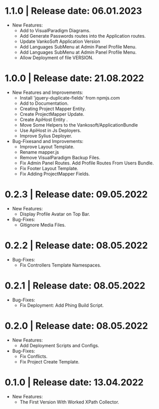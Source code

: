 1.1.0	|	Release date: **06.01.2023**
============================================
* New Features:
  - Add to VisualParadigm Diagrams.
  - Add Generate Passwords routes into the Application routes.
  - Update VankoSoft Application Version
  - Add Languages SubMenu at Admin Panel Profile Menu.
  - Add Languages SubMenu at Admin Panel Profile Menu.
  - Allow Deployment of file VERSION.


1.0.0	|	Release date: **21.08.2022**
============================================
* New Features and Improvements:
  - Install 'jquery-duplicate-fields' from npmjs.com
  - Add to Documentation.
  - Creating Project Mapper Entity.
  - Create ProjectMapper Update.
  - Create ApiHost Entity .
  - Move Some Helpers to the Vankosoft/ApplicationBundle
  - Use ApiHost in Js Deployers.
  - Improve Sylius Deployer.
* Bug-Fixesand and Improvements:
  - Improve Layout Template.
  - Rename mapper.js
  - Remove VisualParadigm Backup Files.
  - Fix Admin Panel Routes. Add Profile Routes From Users Bundle.
  - Fix Footer Layout Template.
  - Fix Adding ProjectMapper Fields.


0.2.3	|	Release date: **09.05.2022**
============================================
* New Features:
  - Display Profile Avatar on Top Bar.
* Bug-Fixes:
  - Gitignore Media Files.


0.2.2	|	Release date: **08.05.2022**
============================================
* Bug-Fixes:
  - Fix Controllers Template Namespaces.


0.2.1	|	Release date: **08.05.2022**
============================================
* Bug-Fixes:
  - Fix Deployment: Add Phing Build Script.


0.2.0	|	Release date: **08.05.2022**
============================================
* New Features:
  - Add Deployment Scripts and Configs.
* Bug-Fixes:
  - Fix Conflicts.
  - Fix Project Create Template.


0.1.0	|	Release date: **13.04.2022**
============================================
* New Features:
  - The First Version With Worked XPath Collector.


